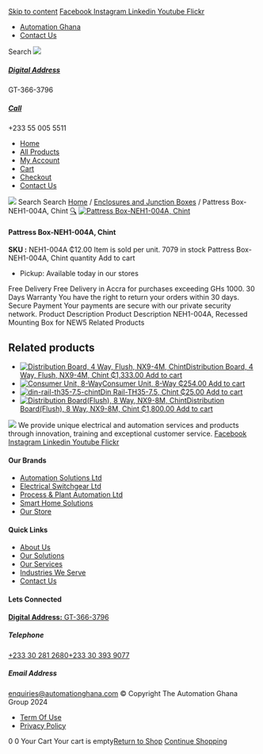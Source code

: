 [Skip to content](https://store.automationghana.com/product/recessed-mounting-box/#content)
[ Facebook ](https://www.facebook.com/automationgh/) [ Instagram ](https://www.instagram.com/automationgh/) [ Linkedin ](https://www.linkedin.com/company/the-automation-ghana-limited/) [ Youtube ](https://www.youtube.com/channel/UCurrRDUSm5oIW39VXjn1u0w) [ Flickr ](https://www.flickr.com/photos/181794037@N07/)
  * [ Automation Ghana ](https://automationghana.com)
  * [ Contact Us ](https://store.automationghana.com/contact/)


Search
[ ![](https://store.automationghana.com/wp-content/uploads/2024/04/Website-TAGG-Logo-BLUE.png) ](https://store.automationghana.com/)
[ ](https://maps.app.goo.gl/m4xeaagWCNbLk4jM6)
#####  [ Digital Address ](https://maps.app.goo.gl/m4xeaagWCNbLk4jM6)
GT-366-3796 
[ ](tel:+233550055511)
#####  [ Call ](tel:+233550055511)
+233 55 005 5511 
  * [Home](https://store.automationghana.com/)
  * [All Products](https://store.automationghana.com/shop/)
  * [My Account](https://store.automationghana.com/my-account/)
  * [Cart](https://store.automationghana.com/cart/)
  * [Checkout](https://store.automationghana.com/checkout/)
  * [Contact Us](https://store.automationghana.com/contact/)


[![](https://store.automationghana.com/wp-content/uploads/2024/04/AutomationGhana_logo_white.png)](https://store.automationghana.com)
Search
Search
[Home](https://store.automationghana.com) / [Enclosures and Junction Boxes](https://store.automationghana.com/product-category/enclosures-and-junction-boxes/) / Pattress Box-NEH1-004A, Chint
[🔍](https://store.automationghana.com/product/recessed-mounting-box/)
[![Pattress Box-NEH1-004A, Chint](https://store.automationghana.com/wp-content/uploads/2019/12/PATTRESS-1.jpg)](https://store.automationghana.com/wp-content/uploads/2019/12/PATTRESS-1.jpg)
####  Pattress Box-NEH1-004A, Chint 
**SKU :** NEH1-004A 
₵12.00
Item is sold per unit.
7079 in stock
Pattress Box-NEH1-004A, Chint quantity
Add to cart
  * Pickup: Available today in our stores


Free Delivery 
Free Delivery in Accra for purchases exceeding GHs 1000. 
30 Days Warranty 
You have the right to return your orders within 30 days. 
Secure Payment 
Your payments are secure with our private security network. 
Product Description
Product Description
NEH1-004A, Recessed Mounting Box for NEW5 
Related Products 
## Related products
  * [![Distribution Board, 4 Way, Flush, NX9-4M, Chint](https://store.automationghana.com/wp-content/uploads/2020/04/NX9-8M-Surface-Chint.jpg)Distribution Board, 4 Way, Flush, NX9-4M, Chint ₵1,333.00 ](https://store.automationghana.com/product/dist-board-nx9-4m-flush-chint/)
[Add to cart](https://store.automationghana.com/product/recessed-mounting-box/?add-to-cart=1705)
  * [![Consumer Unit, 8-Way](https://store.automationghana.com/wp-content/uploads/2020/04/NX8-8-J-R-300x300.png)Consumer Unit, 8-Way ₵254.00 ](https://store.automationghana.com/product/consumer-unit-nx8-8-r-chint/)
[Add to cart](https://store.automationghana.com/product/recessed-mounting-box/?add-to-cart=1646)
  * [![din-rail-th35-7.5-chint](https://store.automationghana.com/wp-content/uploads/2020/04/din-rail-th35-7.5-chint-300x300.jpg)Din Rail-TH35-7.5, Chint ₵25.00 ](https://store.automationghana.com/product/din-rail-th35-7-5-chint/)
[Add to cart](https://store.automationghana.com/product/recessed-mounting-box/?add-to-cart=1562)
  * [![Distribution Board\(Flush\), 8 Way, NX9-8M, Chint](https://store.automationghana.com/wp-content/uploads/2019/11/CONSUMER-UNITS-4-e1586086541786-300x300.jpg)Distribution Board(Flush), 8 Way, NX9-8M, Chint ₵1,800.00 ](https://store.automationghana.com/product/dist-board-nx9-8m-flush-chint/)
[Add to cart](https://store.automationghana.com/product/recessed-mounting-box/?add-to-cart=1504)


![](https://store.automationghana.com/wp-content/uploads/2024/04/AutomationGhana_logo_white.png)
We provide unique electrical and automation services and products through innovation, training and exceptional customer service.
[ Facebook ](https://www.facebook.com/automationgh/) [ Instagram ](https://www.instagram.com/automationgh/) [ Linkedin ](https://www.linkedin.com/company/the-automation-ghana-limited/) [ Youtube ](https://www.youtube.com/channel/UCurrRDUSm5oIW39VXjn1u0w) [ Flickr ](https://www.flickr.com/photos/181794037@N07/)
#### Our Brands
  * [ Automation Solutions Ltd ](https://store.automationghana.com/product/recessed-mounting-box/)
  * [ Electrical Switchgear Ltd ](https://store.automationghana.com/product/recessed-mounting-box/)
  * [ Process & Plant Automation Ltd ](https://store.automationghana.com/product/recessed-mounting-box/)
  * [ Smart Home Solutions ](https://store.automationghana.com/product/recessed-mounting-box/)
  * [ Our Store ](https://store.automationghana.com/product/recessed-mounting-box/)


#### Quick Links
  * [ About Us ](https://store.automationghana.com/product/recessed-mounting-box/)
  * [ Our Solutions ](https://store.automationghana.com/product/recessed-mounting-box/)
  * [ Our Services ](https://store.automationghana.com/product/recessed-mounting-box/)
  * [ Industries We Serve ](https://store.automationghana.com/product/recessed-mounting-box/)
  * [ Contact Us ](https://store.automationghana.com/product/recessed-mounting-box/)


#### Lets Connected
[**Digital Address:** GT-366-3796](https://maps.app.goo.gl/m4xeaagWCNbLk4jM6)
#####  Telephone 
[ +233 30 281 2680](tel:+233302812680)[+233 30 393 9077](https://store.automationghana.com/product/recessed-mounting-box/+233303939077)
#####  Email Address 
enquiries@automationghana.com 
© Copyright The Automation Ghana Group 2024
  * [ Term Of Use ](https://store.automationghana.com/product/recessed-mounting-box/)
  * [ Privacy Policy ](https://store.automationghana.com/product/recessed-mounting-box/)


0
0
Your Cart
Your cart is empty[Return to Shop](https://store.automationghana.com/shop/)
[Continue Shopping](https://store.automationghana.com/product/recessed-mounting-box/)
